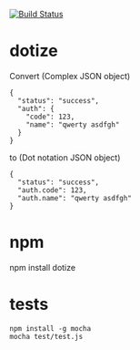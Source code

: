 [![Build Status](https://travis-ci.org/vardars/dotize.svg?branch=master)](https://travis-ci.org/vardars/dotize)

dotize
=

Convert (Complex JSON object)

    {
      "status": "success",
      "auth": {
        "code": 123,
        "name": "qwerty asdfgh"
      }
    }

to (Dot notation JSON object)

    {
      "status": "success",
      "auth.code": 123,
      "auth.name": "qwerty asdfgh"
    }

npm
=
npm install dotize

tests
=

    npm install -g mocha
    mocha test/test.js
